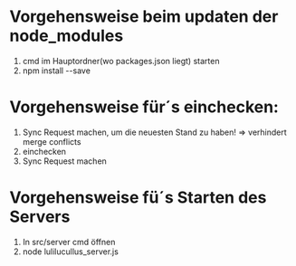 # Vorgehensweise beim updaten der node_modules
1. cmd im Hauptordner(wo packages.json liegt) starten
2. npm install --save

# Vorgehensweise für´s einchecken:
1. Sync Request machen, um die neuesten Stand zu haben! => verhindert merge conflicts
2. einchecken
3. Sync Request machen

# Vorgehensweise fü´s Starten des Servers
1. In src/server cmd öffnen
2. node lulilucullus_server.js
